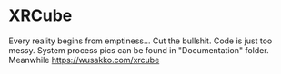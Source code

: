 # XRCube
Every reality begins from emptiness... Cut the bullshit. Code is just too messy. System process pics can be found in "Documentation" folder. Meanwhile https://wusakko.com/xrcube
